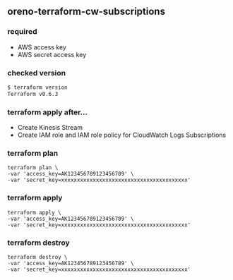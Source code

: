 ## oreno-terraform-cw-subscriptions

### required

- AWS access key
- AWS secret access key

### checked version

```sh
$ terraform version
Terraform v0.6.3
```

### terraform apply after...

- Create Kinesis Stream
- Create IAM role and IAM role policy for CloudWatch Logs Subscriptions

### terraform plan

```
terraform plan \
-var 'access_key=AK123456789123456789' \
-var 'secret_key=xxxxxxxxxxxxxxxxxxxxxxxxxxxxxxxxxxxxxxxx' 
```

### terraform apply

```
terraform apply \
-var 'access_key=AK123456789123456789' \
-var 'secret_key=xxxxxxxxxxxxxxxxxxxxxxxxxxxxxxxxxxxxxxxx'
```

### terraform destroy

```
terraform destroy \
-var 'access_key=AK123456789123456789' \
-var 'secret_key=xxxxxxxxxxxxxxxxxxxxxxxxxxxxxxxxxxxxxxxx' 
```
